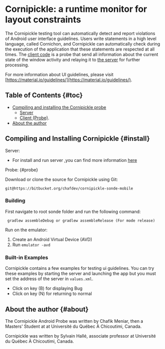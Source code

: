 ﻿Cornipickle: a runtime monitor for layout constraints
=====================================================
The Cornipickle testing tool can automatically detect and report violations of 
Android user interface guidelines. Users write statements in a high level language,
called Cornichon, and Cornipickle can automatically check during the execution of 
the application that these statements are respected at all times.
The [client code](#) is a probe  that send all information about 
the current state of the window activity and relaying it to 
[the server](https://github.com/liflab/cornipickle) for further processing.

For more information about UI guidelines, please visit
[https://material.io/guidelines/](https://material.io/guidelines/).

Table of Contents                                                    {#toc}
-----------------

- [Compiling and installing the Cornipickle probe](#install)
    - [Server](https://github.com/liflab/cornipickle)
    - [Client (Probe)](#probe).
- [About the author](#about)

Compiling and Installing Cornipickle                             {#install}
------------------------------------

Server: 

- For install and run server ,you can find more information
  [here](https://github.com/liflab/cornipickle) 

Probe:                                                             {#probe}
   
Download or clone the source for Cornipickle  using Git:

    git@https://bitbucket.org/chafdev/cornipickle-sonde-mobile

### Building

First navigate to root sonde folder and run the following command:

     gradlew assembleDebug or gradlew assembleRelease (For mode release)

Run on the emulator:

1. Create an Android Virtual Device (AVD) 
2. Run `emulator -avd` 

### Built-in Examples

Cornipickle contains a few examples for testing ui guidelines. You can
try these examples by starting the server and launching the app but you must 
set the address of the server in `values.xml`.

- Click on key (B) for displaying Bug
- Click on key (N) for returning to normal


About the author                                                   {#about}
----------------
The Cornipickle Android Probe was written by Chafik Meniar,
then a Masters' Student at at Université du Québec À Chicoutimi, Canada.

Cornipickle was written by Sylvain Hallé, associate professor at Université
du Québec À Chicoutimi, Canada.